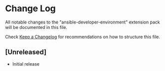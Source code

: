 # Change Log

All notable changes to the "ansible-developer-environment" extension pack will be documented in this file.

Check [Keep a Changelog](http://keepachangelog.com/) for recommendations on how to structure this file.

## [Unreleased]

- Initial release
